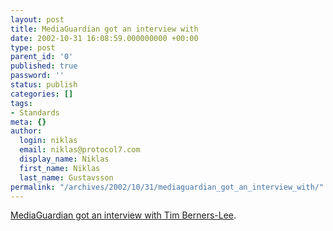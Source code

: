 ```yaml
---
layout: post
title: MediaGuardian got an interview with
date: 2002-10-31 16:08:59.000000000 +00:00
type: post
parent_id: '0'
published: true
password: ''
status: publish
categories: []
tags:
- Standards
meta: {}
author:
  login: niklas
  email: niklas@protocol7.com
  display_name: Niklas
  first_name: Niklas
  last_name: Gustavsson
permalink: "/archives/2002/10/31/mediaguardian_got_an_interview_with/"
---
```

[MediaGuardian got an interview with Tim Berners-Lee](http://media.guardian.co.uk/mediaguardian/story/0,7558,820468,00.html).


